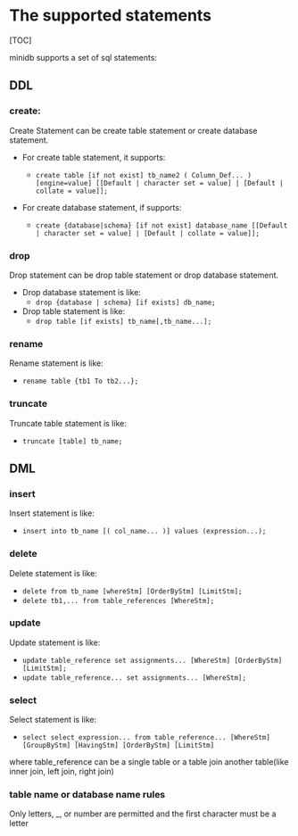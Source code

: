 # The supported statements

[TOC]

minidb supports a set of sql statements:

## DDL

### create:

Create Statement can be create table statement or create database statement.
* For create table statement, it supports:
    * `create table [if not exist] tb_name2 (
    Column_Def...
    ) [engine=value] [[Default | character set = value] | [Default | collate = value]];`

* For create database statement, if supports:
    * `create {database|schema} [if not exist] database_name [[Default | character set = value] | [Default | collate = value]];`

### drop

Drop statement can be drop table statement or drop database statement.
* Drop database statement is like:
    * `drop {database | schema} [if exists] db_name;`
* Drop table statement is like:
    * `drop table [if exists] tb_name[,tb_name...];`

### rename

Rename statement is like: 
* `rename table {tb1 To tb2...};`

### truncate
Truncate table statement is like:
* `truncate [table] tb_name;`

## DML

### insert
Insert statement is like:
* `insert into tb_name [( col_name... )] values (expression...);`

### delete
Delete statement is like:
* `delete from tb_name [whereStm] [OrderByStm] [LimitStm];`
* `delete tb1,... from table_references [WhereStm];`

### update
Update statement is like:
* `update table_reference set assignments... [WhereStm] [OrderByStm] [LimitStm];`
* `update table_reference... set assignments... [WhereStm];`

### select
Select statement is like:
* `select select_expression... from table_reference... [WhereStm] [GroupByStm] [HavingStm] [OrderByStm] [LimitStm]`

where table_reference can be a single table or a table join another table(like inner join, left join, right join)

### table name or database name rules

Only letters, _, or number are permitted and the first character must be a letter
